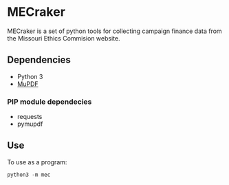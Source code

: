 # MECraker

MECraker is a set of python tools for collecting campaign finance data from the Missouri Ethics Commision website.

## Dependencies

- Python 3
- [MuPDF](https://mupdf.com/releases/index.html)

### PIP module dependecies

- requests
- pymupdf

## Use

To use as a program:

```python3 -m mec```

